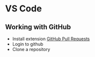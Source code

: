 # VS Code

## Working with GitHub
* Install extension [GitHub Pull Requests]([url](https://marketplace.visualstudio.com/items?itemName=GitHub.vscode-pull-request-github))
* Login to github
* Clone a repository
